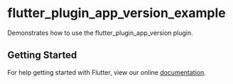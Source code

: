 # flutter_plugin_app_version_example

Demonstrates how to use the flutter_plugin_app_version plugin.

## Getting Started

For help getting started with Flutter, view our online
[documentation](https://flutter.io/).
